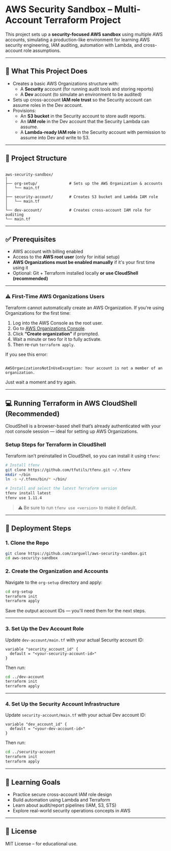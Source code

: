 # AWS Security Sandbox – Multi-Account Terraform Project

This project sets up a **security-focused AWS sandbox** using multiple AWS accounts, simulating a production-like environment for learning AWS security engineering, IAM auditing, automation with Lambda, and cross-account role assumptions.

---

## 📌 What This Project Does

- Creates a basic AWS Organizations structure with:
  - A **Security** account (for running audit tools and storing reports)
  - A **Dev** account (to simulate an environment to be audited)
- Sets up cross-account **IAM role trust** so the Security account can assume roles in the Dev account.
- Provisions:
  - An **S3 bucket** in the Security account to store audit reports.
  - An **IAM role** in the Dev account that the Security Lambda can assume.
  - A **Lambda-ready IAM role** in the Security account with permission to assume into Dev and write to S3.

---

## 📁 Project Structure

```

aws-security-sandbox/
│
├── org-setup/              # Sets up the AWS Organization & accounts
│   └── main.tf
│
├── security-account/       # Creates S3 bucket and Lambda IAM role
│   └── main.tf
│
└── dev-account/            # Creates cross-account IAM role for auditing
└── main.tf

```

---

## ✅ Prerequisites

- AWS account with billing enabled
- Access to the **AWS root user** (only for initial setup)
- **AWS Organizations must be enabled manually** if it's your first time using it
- Optional: Git + Terraform installed locally **or use CloudShell (recommended)**

---

### ⚠️ First-Time AWS Organizations Users

Terraform cannot automatically create an AWS Organization. If you're using Organizations for the first time:

1. Log into the AWS Console as the root user.
2. Go to [AWS Organizations Console](https://console.aws.amazon.com/organizations).
3. Click **“Create organization”** if prompted.
4. Wait a minute or two for it to fully activate.
5. Then re-run `terraform apply`.

If you see this error:
```

AWSOrganizationsNotInUseException: Your account is not a member of an organization.

````
Just wait a moment and try again.

---

## 💻 Running Terraform in AWS CloudShell (Recommended)

CloudShell is a browser-based shell that’s already authenticated with your root console session — ideal for setting up AWS Organizations.

### Setup Steps for Terraform in CloudShell

Terraform isn’t preinstalled in CloudShell, so you can install it using `tfenv`:

```bash
# Install tfenv
git clone https://github.com/tfutils/tfenv.git ~/.tfenv
mkdir ~/bin
ln -s ~/.tfenv/bin/* ~/bin/

# Install and select the latest Terraform version
tfenv install latest
tfenv use 1.11.4
````

> ⚠️ Be sure to run `tfenv use <version>` to make it default.

---

## 🚀 Deployment Steps

### 1. Clone the Repo

```bash
git clone https://github.com/zarguell/aws-security-sandbox.git
cd aws-security-sandbox
```

### 2. Create the Organization and Accounts

Navigate to the `org-setup` directory and apply:

```bash
cd org-setup
terraform init
terraform apply
```

Save the output account IDs — you'll need them for the next steps.

---

### 3. Set Up the Dev Account Role

Update `dev-account/main.tf` with your actual Security account ID:

```hcl
variable "security_account_id" {
  default = "<your-security-account-id>"
}
```

Then run:

```bash
cd ../dev-account
terraform init
terraform apply
```

---

### 4. Set Up the Security Account Infrastructure

Update `security-account/main.tf` with your actual Dev account ID:

```hcl
variable "dev_account_id" {
  default = "<your-dev-account-id>"
}
```

Then run:

```bash
cd ../security-account
terraform init
terraform apply
```

---

## 🧠 Learning Goals

* Practice secure cross-account IAM role design
* Build automation using Lambda and Terraform
* Learn about audit/report pipelines (IAM, S3, STS)
* Explore real-world security operations concepts in AWS

---

## 📎 License

MIT License – for educational use.

